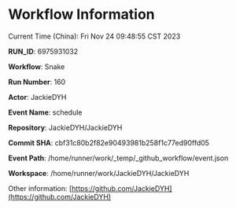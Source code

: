 # Workflow Information

Current Time (China): Fri Nov 24 09:48:55 CST 2023  

**RUN_ID**: 6975931032  

**Workflow**: Snake  

**Run Number**: 160  

**Actor**: JackieDYH  

**Event Name**: schedule  

**Repository**: JackieDYH/JackieDYH  

**Commit SHA**: cbf31c80b2f82e90493981b258f1c77ed90ffd05  

**Event Path**: /home/runner/work/_temp/_github_workflow/event.json  

**Workspace**: /home/runner/work/JackieDYH/JackieDYH  

Other information: [https://github.com/JackieDYH](https://github.com/JackieDYH)
